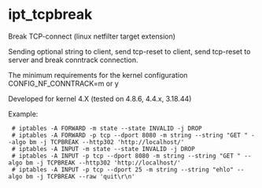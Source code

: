 # ipt_tcpbreak
Break TCP-connect (linux netfilter target extension)

Sending optional string to client, send tcp-reset to client,  send tcp-reset to server and break conntrack connection.

The minimum requirements for the kernel configuration
 CONFIG_NF_CONNTRACK=m or y
 
Developed for kernel 4.X (tested on 4.8.6, 4.4.x, 3.18.44)

Example:
```
 # iptables -A FORWARD -m state --state INVALID -j DROP
 # iptables -A FORWARD -p tcp --dport 8080 -m string --string "GET " --algo bm -j TCPBREAK --http302 'http://localhost/'
 # iptables -A INPUT -m state --state INVALID -j DROP
 # iptables -A INPUT -p tcp --dport 8080 -m string --string "GET " --algo bm -j TCPBREAK --http302 'http://localhost/'
 # iptables -A INPUT -p tcp --dport 25 -m string --string "ehlo" --algo bm -j TCPBREAK --raw 'quit\r\n'
```
